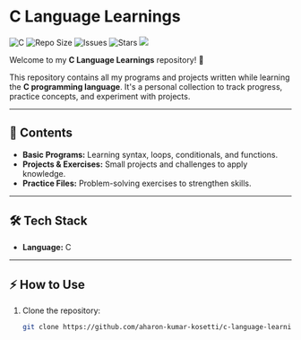 # C Language Learnings

![C](https://img.shields.io/badge/Language-C-blue)
![Repo Size](https://img.shields.io/github/repo-size/aharon-kumar-kosetti/c-language-learnings)
![Issues](https://img.shields.io/github/issues/aharon-kumar-kosetti/c-language-learnings)
![Stars](https://img.shields.io/github/stars/aharon-kumar-kosetti/c-language-learnings?style=social)
![](https://komarev.com/ghpvc/?username=aharon-kumar-kosetti)

Welcome to my **C Language Learnings** repository! 🎯  

This repository contains all my programs and projects written while learning the **C programming language**. It's a personal collection to track progress, practice concepts, and experiment with projects.

---

## 📂 Contents

- **Basic Programs:** Learning syntax, loops, conditionals, and functions.  
- **Projects & Exercises:** Small projects and challenges to apply knowledge.  
- **Practice Files:** Problem-solving exercises to strengthen skills.  

---

## 🛠 Tech Stack

- **Language:** C

---

## ⚡ How to Use

1. Clone the repository:  
   ```bash
   git clone https://github.com/aharon-kumar-kosetti/c-language-learnings.git
